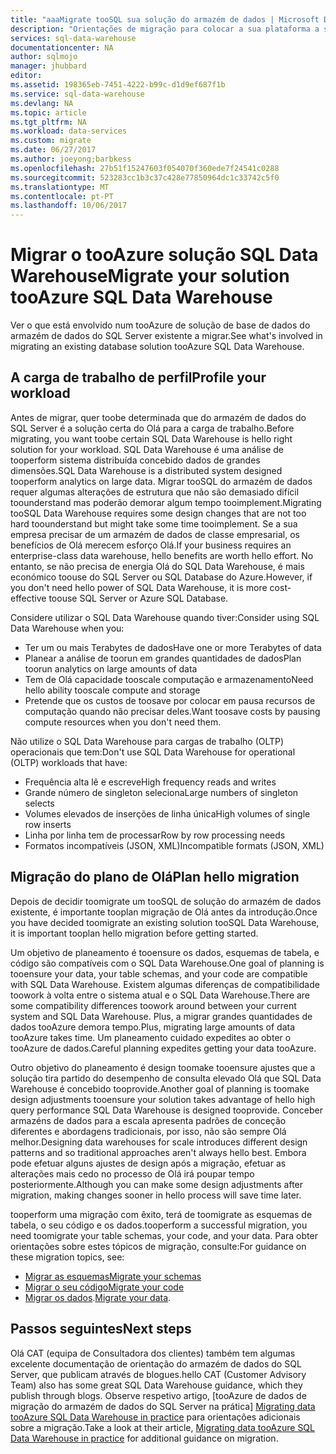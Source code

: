 ```yaml
---
title: "aaaMigrate tooSQL sua solução do armazém de dados | Microsoft Docs"
description: "Orientações de migração para colocar a sua plataforma a solução tooAzure SQL Data Warehouse."
services: sql-data-warehouse
documentationcenter: NA
author: sqlmojo
manager: jhubbard
editor: 
ms.assetid: 198365eb-7451-4222-b99c-d1d9ef687f1b
ms.service: sql-data-warehouse
ms.devlang: NA
ms.topic: article
ms.tgt_pltfrm: NA
ms.workload: data-services
ms.custom: migrate
ms.date: 06/27/2017
ms.author: joeyong;barbkess
ms.openlocfilehash: 27b51f15247603f054070f360ede7f24541c0288
ms.sourcegitcommit: 523283cc1b3c37c428e77850964dc1c33742c5f0
ms.translationtype: MT
ms.contentlocale: pt-PT
ms.lasthandoff: 10/06/2017
---
```

# <a name="migrate-your-solution-tooazure-sql-data-warehouse"></a><span data-ttu-id="29f42-103">Migrar o tooAzure solução SQL Data Warehouse</span><span class="sxs-lookup"><span data-stu-id="29f42-103">Migrate your solution tooAzure SQL Data Warehouse</span></span>
<span data-ttu-id="29f42-104">Ver o que está envolvido num tooAzure de solução de base de dados do armazém de dados do SQL Server existente a migrar.</span><span class="sxs-lookup"><span data-stu-id="29f42-104">See what's involved in migrating an existing database solution tooAzure SQL Data Warehouse.</span></span> 

## <a name="profile-your-workload"></a><span data-ttu-id="29f42-105">A carga de trabalho de perfil</span><span class="sxs-lookup"><span data-stu-id="29f42-105">Profile your workload</span></span>
<span data-ttu-id="29f42-106">Antes de migrar, quer toobe determinada que do armazém de dados do SQL Server é a solução certa do Olá para a carga de trabalho.</span><span class="sxs-lookup"><span data-stu-id="29f42-106">Before migrating, you want toobe certain SQL Data Warehouse is hello right solution for your workload.</span></span> <span data-ttu-id="29f42-107">SQL Data Warehouse é uma análise de tooperform sistema distribuída concebido dados de grandes dimensões.</span><span class="sxs-lookup"><span data-stu-id="29f42-107">SQL Data Warehouse is a distributed system designed tooperform analytics on large data.</span></span>  <span data-ttu-id="29f42-108">Migrar tooSQL do armazém de dados requer algumas alterações de estrutura que não são demasiado difícil toounderstand mas poderão demorar algum tempo tooimplement.</span><span class="sxs-lookup"><span data-stu-id="29f42-108">Migrating tooSQL Data Warehouse requires some design changes that are not too hard toounderstand but might take some time tooimplement.</span></span> <span data-ttu-id="29f42-109">Se a sua empresa precisar de um armazém de dados de classe empresarial, os benefícios de Olá merecem esforço Olá.</span><span class="sxs-lookup"><span data-stu-id="29f42-109">If your business requires an enterprise-class data warehouse, hello benefits are worth hello effort.</span></span> <span data-ttu-id="29f42-110">No entanto, se não precisa de energia Olá do SQL Data Warehouse, é mais económico toouse do SQL Server ou SQL Database do Azure.</span><span class="sxs-lookup"><span data-stu-id="29f42-110">However, if you don't need hello power of SQL Data Warehouse, it is more cost-effective toouse SQL Server or Azure SQL Database.</span></span>

<span data-ttu-id="29f42-111">Considere utilizar o SQL Data Warehouse quando tiver:</span><span class="sxs-lookup"><span data-stu-id="29f42-111">Consider using SQL Data Warehouse when you:</span></span>
- <span data-ttu-id="29f42-112">Ter um ou mais Terabytes de dados</span><span class="sxs-lookup"><span data-stu-id="29f42-112">Have one or more Terabytes of data</span></span>
- <span data-ttu-id="29f42-113">Planear a análise de toorun em grandes quantidades de dados</span><span class="sxs-lookup"><span data-stu-id="29f42-113">Plan toorun analytics on large amounts of data</span></span>
- <span data-ttu-id="29f42-114">Tem de Olá capacidade tooscale computação e armazenamento</span><span class="sxs-lookup"><span data-stu-id="29f42-114">Need hello ability tooscale compute and storage</span></span> 
- <span data-ttu-id="29f42-115">Pretende que os custos de toosave por colocar em pausa recursos de computação quando não precisar deles.</span><span class="sxs-lookup"><span data-stu-id="29f42-115">Want toosave costs by pausing compute resources when you don't need them.</span></span>

<span data-ttu-id="29f42-116">Não utilize o SQL Data Warehouse para cargas de trabalho (OLTP) operacionais que tem:</span><span class="sxs-lookup"><span data-stu-id="29f42-116">Don't use SQL Data Warehouse for operational (OLTP) workloads that have:</span></span>
- <span data-ttu-id="29f42-117">Frequência alta lê e escreve</span><span class="sxs-lookup"><span data-stu-id="29f42-117">High frequency reads and writes</span></span>
- <span data-ttu-id="29f42-118">Grande número de singleton seleciona</span><span class="sxs-lookup"><span data-stu-id="29f42-118">Large numbers of singleton selects</span></span>
- <span data-ttu-id="29f42-119">Volumes elevados de inserções de linha única</span><span class="sxs-lookup"><span data-stu-id="29f42-119">High volumes of single row inserts</span></span>
- <span data-ttu-id="29f42-120">Linha por linha tem de processar</span><span class="sxs-lookup"><span data-stu-id="29f42-120">Row by row processing needs</span></span>
- <span data-ttu-id="29f42-121">Formatos incompatíveis (JSON, XML)</span><span class="sxs-lookup"><span data-stu-id="29f42-121">Incompatible formats (JSON, XML)</span></span>


## <a name="plan-hello-migration"></a><span data-ttu-id="29f42-122">Migração do plano de Olá</span><span class="sxs-lookup"><span data-stu-id="29f42-122">Plan hello migration</span></span>

<span data-ttu-id="29f42-123">Depois de decidir toomigrate um tooSQL de solução do armazém de dados existente, é importante tooplan migração de Olá antes da introdução.</span><span class="sxs-lookup"><span data-stu-id="29f42-123">Once you have decided toomigrate an existing solution tooSQL Data Warehouse, it is important tooplan hello migration before getting started.</span></span> 

<span data-ttu-id="29f42-124">Um objetivo de planeamento é tooensure os dados, esquemas de tabela, e código são compatíveis com o SQL Data Warehouse.</span><span class="sxs-lookup"><span data-stu-id="29f42-124">One goal of planning is tooensure your data, your table schemas, and your code are compatible with SQL Data Warehouse.</span></span> <span data-ttu-id="29f42-125">Existem algumas diferenças de compatibilidade toowork à volta entre o sistema atual e o SQL Data Warehouse.</span><span class="sxs-lookup"><span data-stu-id="29f42-125">There are some compatibility differences toowork around between your current system and SQL Data Warehouse.</span></span> <span data-ttu-id="29f42-126">Plus, a migrar grandes quantidades de dados tooAzure demora tempo.</span><span class="sxs-lookup"><span data-stu-id="29f42-126">Plus, migrating large amounts of data tooAzure takes time.</span></span> <span data-ttu-id="29f42-127">Um planeamento cuidado expedites ao obter o tooAzure de dados.</span><span class="sxs-lookup"><span data-stu-id="29f42-127">Careful planning expedites getting your data tooAzure.</span></span> 

<span data-ttu-id="29f42-128">Outro objetivo do planeamento é design toomake tooensure ajustes que a solução tira partido do desempenho de consulta elevado Olá que SQL Data Warehouse é concebido tooprovide.</span><span class="sxs-lookup"><span data-stu-id="29f42-128">Another goal of planning is toomake design adjustments tooensure your solution takes advantage of hello high query performance SQL Data Warehouse is designed tooprovide.</span></span> <span data-ttu-id="29f42-129">Conceber armazéns de dados para a escala apresenta padrões de conceção diferentes e abordagens tradicionais, por isso, não são sempre Olá melhor.</span><span class="sxs-lookup"><span data-stu-id="29f42-129">Designing data warehouses for scale introduces different design patterns and so traditional approaches aren't always hello best.</span></span> <span data-ttu-id="29f42-130">Embora pode efetuar alguns ajustes de design após a migração, efetuar as alterações mais cedo no processo de Olá irá poupar tempo posteriormente.</span><span class="sxs-lookup"><span data-stu-id="29f42-130">Although you can make some design adjustments after migration, making changes sooner in hello process will save time later.</span></span>

<span data-ttu-id="29f42-131">tooperform uma migração com êxito, terá de toomigrate as esquemas de tabela, o seu código e os dados.</span><span class="sxs-lookup"><span data-stu-id="29f42-131">tooperform a successful migration, you need toomigrate your table schemas, your code, and your data.</span></span> <span data-ttu-id="29f42-132">Para obter orientações sobre estes tópicos de migração, consulte:</span><span class="sxs-lookup"><span data-stu-id="29f42-132">For guidance on these migration topics, see:</span></span>

-  [<span data-ttu-id="29f42-133">Migrar as esquemas</span><span class="sxs-lookup"><span data-stu-id="29f42-133">Migrate your schemas</span></span>](sql-data-warehouse-migrate-schema.md)
-  [<span data-ttu-id="29f42-134">Migrar o seu código</span><span class="sxs-lookup"><span data-stu-id="29f42-134">Migrate your code</span></span>](sql-data-warehouse-migrate-code.md)
-  <span data-ttu-id="29f42-135">[Migrar os dados](sql-data-warehouse-migrate-data.md).</span><span class="sxs-lookup"><span data-stu-id="29f42-135">[Migrate your data](sql-data-warehouse-migrate-data.md).</span></span> 

<!--
## Perform hello migration


## Deploy hello solution


## Validate hello migration

-->

## <a name="next-steps"></a><span data-ttu-id="29f42-136">Passos seguintes</span><span class="sxs-lookup"><span data-stu-id="29f42-136">Next steps</span></span>
<span data-ttu-id="29f42-137">Olá CAT (equipa de Consultadora dos clientes) também tem algumas excelente documentação de orientação do armazém de dados do SQL Server, que publicam através de blogues.</span><span class="sxs-lookup"><span data-stu-id="29f42-137">hello CAT (Customer Advisory Team) also has some great SQL Data Warehouse guidance, which they publish through blogs.</span></span>  <span data-ttu-id="29f42-138">Observe respetivo artigo, [tooAzure de dados de migração do armazém de dados do SQL Server na prática] [ Migrating data tooAzure SQL Data Warehouse in practice] para orientações adicionais sobre a migração.</span><span class="sxs-lookup"><span data-stu-id="29f42-138">Take a look at their article, [Migrating data tooAzure SQL Data Warehouse in practice][Migrating data tooAzure SQL Data Warehouse in practice] for additional guidance on migration.</span></span>

<!--Image references-->

<!--Article references-->

<!--MSDN references-->

<!--Other Web references-->
[Migrating data tooAzure SQL Data Warehouse in practice]: https://blogs.msdn.microsoft.com/sqlcat/2016/08/18/migrating-data-to-azure-sql-data-warehouse-in-practice/
